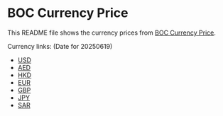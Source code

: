 # BOC Currency Price

This README file shows the currency prices from [BOC Currency Price](https://www.boc.cn/sourcedb/whpj/).

Currency links: (Date for 20250619)

- [USD](https://bocurrencyprice.techina.science/BOC_CURRENCY_PRICE/USD/20250619.json)
- [AED](https://bocurrencyprice.techina.science/BOC_CURRENCY_PRICE/AED/20250619.json)
- [HKD](https://bocurrencyprice.techina.science/BOC_CURRENCY_PRICE/HKD/20250619.json)
- [EUR](https://bocurrencyprice.techina.science/BOC_CURRENCY_PRICE/EUR/20250619.json)
- [GBP](https://bocurrencyprice.techina.science/BOC_CURRENCY_PRICE/GBP/20250619.json)
- [JPY](https://bocurrencyprice.techina.science/BOC_CURRENCY_PRICE/JPY/20250619.json)
- [SAR](https://bocurrencyprice.techina.science/BOC_CURRENCY_PRICE/SAR/20250619.json)
